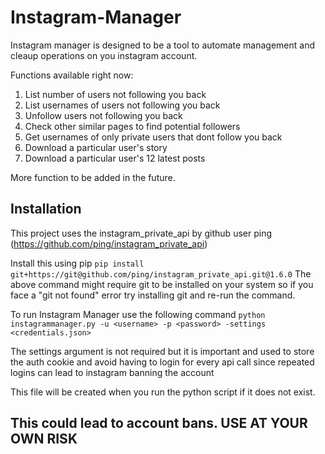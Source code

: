 # Instagram-Manager

Instagram manager is designed to be a tool to automate management and cleaup operations on you instagram account.

Functions available right now:

1. List number of users not following you back
2. List usernames of users not following you back
3. Unfollow users not following you back
4. Check other similar pages to find potential followers
5. Get usernames of only private users that dont follow you back
6. Download a particular user's story
7. Download a particular user's 12 latest posts

More function to be added in the future.

## Installation

This project uses the instagram_private_api by github user ping (https://github.com/ping/instagram_private_api)

Install this using pip
```pip install git+https://git@github.com/ping/instagram_private_api.git@1.6.0```
The above command might require git to be installed on your system so if you face a "git not found" error try installing git and re-run the command.

To run Instagram Manager use the following command
```python instagrammanager.py -u <username> -p <password> -settings <credentials.json>```

The settings argument is not required but it is important and used to store the auth cookie and avoid having to login for every api call since repeated logins can lead to instagram banning the account

This file will be created when you run the python script if it does not exist.

## This could lead to account bans. USE AT YOUR OWN RISK
